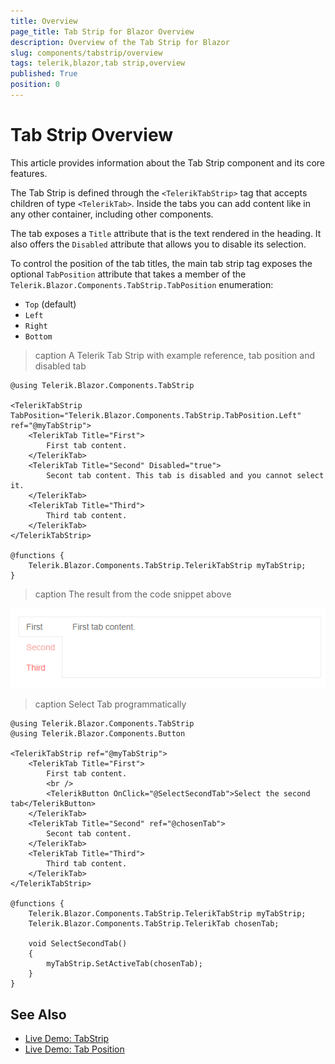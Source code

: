 ```yaml
---
title: Overview
page_title: Tab Strip for Blazor Overview
description: Overview of the Tab Strip for Blazor
slug: components/tabstrip/overview
tags: telerik,blazor,tab strip,overview
published: True
position: 0
---
```


# Tab Strip Overview

This article provides information about the Tab Strip component and its core features.

The Tab Strip is defined through the `<TelerikTabStrip>` tag that accepts children of type `<TelerikTab>`. Inside the tabs you can add content like in any other container, including other components.

The tab exposes a `Title` attribute that is the text rendered in the heading. It also offers the `Disabled` attribute that allows you to disable its selection.

To control the position of the tab titles, the main tab strip tag exposes the optional `TabPosition` attribute that takes a member of the `Telerik.Blazor.Components.TabStrip.TabPosition` enumeration:

* `Top` (default)
* `Left`
* `Right`
* `Bottom`

>caption A Telerik Tab Strip with example reference, tab position and disabled tab

````CSHTML
@using Telerik.Blazor.Components.TabStrip

<TelerikTabStrip TabPosition="Telerik.Blazor.Components.TabStrip.TabPosition.Left" ref="@myTabStrip">
	<TelerikTab Title="First">
		First tab content.
	</TelerikTab>
	<TelerikTab Title="Second" Disabled="true">
		Secont tab content. This tab is disabled and you cannot select it.
	</TelerikTab>
	<TelerikTab Title="Third">
		Third tab content.
	</TelerikTab>
</TelerikTabStrip>

@functions {
	Telerik.Blazor.Components.TabStrip.TelerikTabStrip myTabStrip;
}
````

>caption The result from the code snippet above

![](images/tabstrip-left.png)

>caption Select Tab programmatically

````CSHTML
@using Telerik.Blazor.Components.TabStrip
@using Telerik.Blazor.Components.Button

<TelerikTabStrip ref="@myTabStrip">
	<TelerikTab Title="First">
		First tab content.
		<br />
		<TelerikButton OnClick="@SelectSecondTab">Select the second tab</TelerikButton>
	</TelerikTab>
	<TelerikTab Title="Second" ref="@chosenTab">
		Secont tab content.
	</TelerikTab>
	<TelerikTab Title="Third">
		Third tab content.
	</TelerikTab>
</TelerikTabStrip>

@functions {
	Telerik.Blazor.Components.TabStrip.TelerikTabStrip myTabStrip;
	Telerik.Blazor.Components.TabStrip.TelerikTab chosenTab;

	void SelectSecondTab()
	{
		myTabStrip.SetActiveTab(chosenTab);
	}
}
````

## See Also

  * [Live Demo: TabStrip](https://demos.telerik.com/blazor-ui/tabstrip/index)
  * [Live Demo: Tab Position](https://demos.telerik.com/blazor-ui/tabstrip/tabposition)